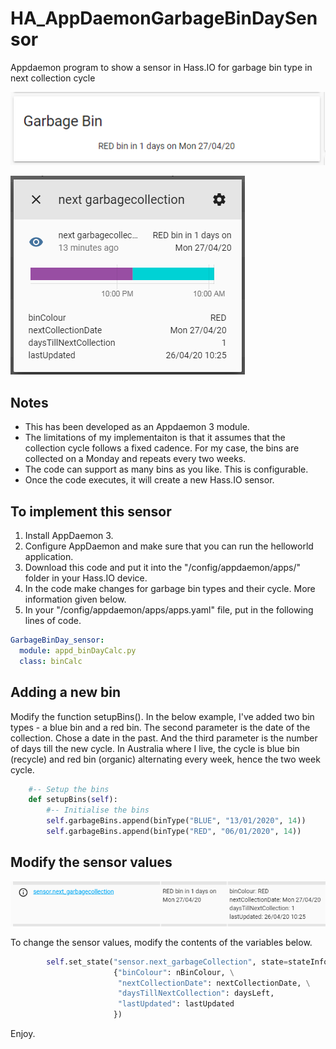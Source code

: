 # HA_AppDaemonGarbageBinDaySensor
Appdaemon program to show a sensor in Hass.IO for garbage bin type in next collection cycle

![Image of Tile](https://github.com/CheongKoo/HA_AppDaemonGarbageBinDaySensor/blob/master/img/GarbageBinTile.png)

![Image of popup](https://github.com/CheongKoo/HA_AppDaemonGarbageBinDaySensor/blob/master/img/Garbage%20Bin%20sensor%20details%20popup.png)

## Notes
* This has been developed as an Appdaemon 3 module. 
* The limitations of my implementaiton is that it assumes that the collection cycle follows a fixed cadence. For my case, the bins are collected on a Monday and repeats every two weeks.
* The code can support as many bins as you like. This is configurable.
* Once the code executes, it will create a new Hass.IO sensor.

## To implement this sensor
1. Install AppDaemon 3.
2. Configure AppDaemon and make sure that you can run the helloworld application.
3. Download this code and put it into the "/config/appdaemon/apps/" folder in your Hass.IO device.
4. In the code make changes for garbage bin types and their cycle. More information given below.
5. In your "/config/appdaemon/apps/apps.yaml" file, put in the following lines of code.
```yaml
GarbageBinDay_sensor:
  module: appd_binDayCalc.py
  class: binCalc
```
## Adding a new bin
Modify the function setupBins(). In the below example, I've added two bin types - a blue bin and a red bin. The second parameter is the date of the collection. Chose a date in the past. And the third parameter is the number of days till the new cycle. In Australia where I live, the cycle is blue bin (recycle) and red bin (organic) alternating every week, hence the two week cycle.
```python
    #-- Setup the bins
    def setupBins(self):
        #-- Initialise the bins
        self.garbageBins.append(binType("BLUE", "13/01/2020", 14))
        self.garbageBins.append(binType("RED", "06/01/2020", 14))
```

## Modify the sensor values
![Image of sensor values](https://github.com/CheongKoo/HA_AppDaemonGarbageBinDaySensor/blob/master/img/Garbage%20Bin%20sensor%20details.png)

To change the sensor values, modify the contents of the variables below.

``` python
        self.set_state("sensor.next_garbageCollection", state=stateInfo, attributes=\
                       {"binColour": nBinColour, \
                        "nextCollectionDate": nextCollectionDate, \
                        "daysTillNextCollection": daysLeft,
                        "lastUpdated": lastUpdated
                       })
```

Enjoy.
